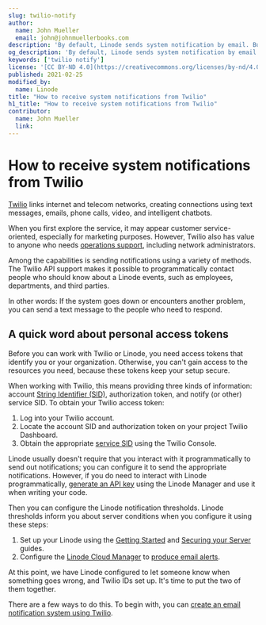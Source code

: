```yaml
---
slug: twilio-notify
author:
  name: John Mueller
  email: john@johnmuellerbooks.com
description: 'By default, Linode sends system notification by email. But you can use Twilio to send SMS messages and notifications to system monitoring tools – a boon for any network administrator. Here&#39;s how its API works, and how you can connect services to make your life easier.'
og_description: 'By default, Linode sends system notification by email. But you can use Twilio to send SMS messages and notifications to system monitoring tools – a boon for any network administrator. Here&#39;s how its API works, and how you can connect services to make your life easier.'
keywords: ['twilio notify']
license: '[CC BY-ND 4.0](https://creativecommons.org/licenses/by-nd/4.0)'
published: 2021-02-25
modified_by:
  name: Linode
title: "How to receive system notifications from Twilio"
h1_title: "How to receive system notifications from Twilio"
contributor:
  name: John Mueller
  link:
---
```


# How to receive system notifications from Twilio

[Twilio](https://www.twilio.com/) links internet and telecom networks, creating connections using text messages, emails, phone calls, video, and intelligent chatbots.

When you first explore the service, it may appear customer service-oriented, especially for marketing purposes. However, Twilio also has value to anyone who needs [operations support](https://www.twilio.com/solutions/operations), including network administrators.

Among the capabilities is sending notifications using a variety of methods. The Twilio API support makes it possible to programmatically contact people who should know about a Linode events, such as employees, departments, and third parties.

In other words: If the system goes down or encounters another problem, you can send a text message to the people who need to respond.

## A quick word about personal access tokens

Before you can work with Twilio or Linode, you need access tokens that identify you or your organization. Otherwise, you can&#39;t gain access to the resources you need, because these tokens keep your setup secure.

When working with Twilio, this means providing three kinds of information: account [String Identifier (SID)](https://www.twilio.com/docs/glossary/what-is-a-sid), authorization token, and notify (or other) service SID. To obtain your Twilio access token:

1. Log into your Twilio account.
2. Locate the account SID and authorization token on your project Twilio Dashboard.
3. Obtain the appropriate [service SID](https://www.twilio.com/docs/messaging/services/api) using the Twilio Console.

Linode usually doesn&#39;t require that you interact with it programmatically to send out notifications; you can configure it to send the appropriate notifications. However, if you do need to interact with Linode programmatically, [generate an API key](https://www.linode.com/docs/guides/api-key/) using the Linode Manager and use it when writing your code.

Then you can configure the Linode notification thresholds. Linode thresholds inform you about server conditions when you configure it using these steps:

1. Set up your Linode using the [Getting Started](https://www.linode.com/docs/getting-started/) and [Securing your Server](https://www.linode.com/docs/security/securing-your-server/) guides.
2. Configure the [Linode Cloud Manager](https://www.linode.com/docs/products/tools/cloud-manager/guides/) to [produce email alerts](https://www.linode.com/docs/guides/monitoring-and-maintaining-your-server/).

At this point, we have Linode configured to let someone know when something goes wrong, and Twilio IDs set up. It&#39;s time to put the two of them together.

There are a few ways to do this. To begin with, you can [create an email notification system using Twilio](twilio-email-notifications/index.md).
